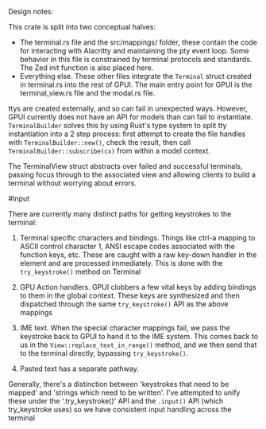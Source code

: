 Design notes:

This crate is split into two conceptual halves:
- The terminal.rs file and the src/mappings/ folder, these contain the code for interacting with Alacritty and maintaining the pty event loop. Some behavior in this file is constrained by terminal protocols and standards. The Zed init function is also placed here.
- Everything else. These other files integrate the `Terminal` struct created in terminal.rs into the rest of GPUI. The main entry point for GPUI is the terminal_view.rs file and the modal.rs file. 

ttys are created externally, and so can fail in unexpected ways. However, GPUI currently does not have an API for models than can fail to instantiate. `TerminalBuilder` solves this by using Rust's type system to split tty instantiation into a 2 step process: first attempt to create the file handles with `TerminalBuilder::new()`, check the result, then call `TerminalBuilder::subscribe(cx)` from within a model context.

The TerminalView struct abstracts over failed and successful terminals, passing focus through to the associated view and allowing clients to build a terminal without worrying about errors.

#Input 

There are currently many distinct paths for getting keystrokes to the terminal:

1. Terminal specific characters and bindings. Things like ctrl-a mapping to ASCII control character 1, ANSI escape codes associated with the function keys, etc. These are caught with a raw key-down handler in the element and are processed immediately. This is done with the `try_keystroke()` method on Terminal

2. GPU Action handlers. GPUI clobbers a few vital keys by adding bindings to them in the global context. These keys are synthesized and then dispatched through the same `try_keystroke()` API as the above mappings

3. IME text. When the special character mappings fail, we pass the keystroke back to GPUI to hand it to the IME system. This comes back to us in the `View::replace_text_in_range()` method, and we then send that to the terminal directly, bypassing `try_keystroke()`.

4. Pasted text has a separate pathway. 

Generally, there's a distinction between 'keystrokes that need to be mapped' and 'strings which need to be written'. I've attempted to unify these under the '.try_keystroke()' API and the `.input()` API (which try_keystroke uses) so we have consistent input handling across the terminal
